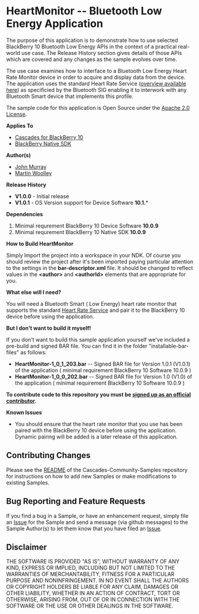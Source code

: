 # HeartMonitor -- Bluetooth Low Energy Application

The purpose of this application is to demonstrate how to use selected 
BlackBerry 10 Bluetooth Low Energy APIs in the context of a practical real-world use case. The Release History section gives details of those APIs which are covered and any changes as the sample evolves over time.

The use case examines how to interface to a Bluetooth Low Energy Heart Rate Monitor device in order to acquire and display data from the device. The application uses the standard Heart Rate Service ([overview available here](http://developer.bluetooth.org/TechnologyOverview/Pages/HRS.aspx)) as specificied by the Bluetooth SIG enabling it to interwork with any Bluetooth Smart device that implements this profile.

The sample code for this application is Open Source under 
the [Apache 2.0 License](http://www.apache.org/licenses/LICENSE-2.0.html).

**Applies To**

* [Cascades for BlackBerry 10](https://bdsc.webapps.blackberry.com/cascades/)
* [BlackBerry Native SDK](http://developer.blackberry.com/native/)

**Author(s)** 

* [John Murray](https://github.com/jcmurray)
* [Martin Woolley](https://github.com/mdwoolley)


**Release History**

* **V1.0.0** - Initial release
* **V1.0.1** - OS Version support for Device Software **10.1.***

**Dependencies**

1. Minimal requrement BlackBerry 10 Device Software **10.0.9**
1. Minimal requrement BlackBerry 10 Native SDK **10.0.9**

**How to Build HeartMonitor**

Simply Import the project into a workspace in your NDK. Of course you should review the project after it's been imported paying particular attention to the settings in the **bar-descriptor.xml** file. It should be changed to reflect values in the **&lt;author&gt;** and **&lt;authorId&gt;** elements that are appropriate for you.

**What else will I need?**

You will need a Bluetooth Smart ( Low Energy) heart rate monitor that supports the standard [Heart Rate Service](http://developer.bluetooth.org/TechnologyOverview/Pages/HRS.aspx) and pair it to the BlackBerry 10 device before using the application.

**But I don't want to build it myself!**

If you don't want to build this sample application yourself we've included a 
pre-build and signed BAR file. You can find it in the 
folder "installable-bar-files" as follows:

* **HeartMonitor-1\_0\_1\_203.bar** -- Signed BAR file for Version 1.0.1 (V1.0.1) of the application ( minimal requirement BlackBerry 10 Software 10.0.9 )
* **HeartMonitor-1\_0\_0\_202.bar** -- Signed BAR file for Version 1.0 (V1.0) of the application ( minimal requirement BlackBerry 10 Software 10.0.9 )

**To contribute code to this repository you must be [signed up as an 
official contributor](http://blackberry.github.com/howToContribute.html).**

**Known Issues**

* You should ensure that the heart rate monitor that you use has been paired with the BlackBerry 10 device before using the application. Dynamic pairing will be added is a later release of this application.

## Contributing Changes

Please see the [README](https://github.com/blackberry/Cascades-Community-Samples/blob/master/README.md) 
of the Cascades-Community-Samples repository for instructions on how to add new Samples or 
make modifications to existing Samples.


## Bug Reporting and Feature Requests

If you find a bug in a Sample, or have an enhancement request, simply file 
an [Issue](https://github.com/blackberry/Cascades-Community-Samples/issues) for 
the Sample and send a message (via github messages) to the Sample Author(s) to let 
them know that you have filed an [Issue](https://github.com/blackberry/Cascades-Community-Samples/issues).


## Disclaimer

THE SOFTWARE IS PROVIDED "AS IS", WITHOUT WARRANTY OF ANY KIND, EXPRESS OR IMPLIED, INCLUDING 
BUT NOT LIMITED TO THE WARRANTIES OF MERCHANTABILITY, FITNESS FOR A PARTICULAR PURPOSE 
AND NONINFRINGEMENT. IN NO EVENT SHALL THE AUTHORS OR COPYRIGHT HOLDERS BE LIABLE FOR 
ANY CLAIM, DAMAGES OR OTHER LIABILITY, WHETHER IN AN ACTION OF CONTRACT, TORT OR 
OTHERWISE, ARISING FROM, OUT OF OR IN CONNECTION WITH THE SOFTWARE OR THE USE OR 
OTHER DEALINGS IN THE SOFTWARE.